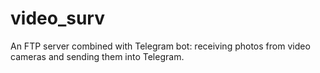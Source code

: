 # video_surv
An FTP server combined with Telegram bot: receiving photos from video cameras and sending them into Telegram.
